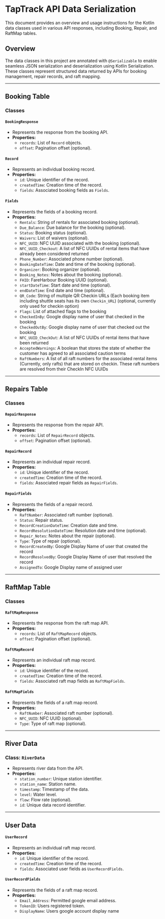 # TapTrack API Data Serialization

This document provides an overview and usage instructions for the Kotlin data classes used in various API responses, including Booking, Repair, and RaftMap tables.

## Overview

The data classes in this project are annotated with `@Serializable` to enable seamless JSON serialization and deserialization using Kotlin Serialization. These classes represent structured data returned by APIs for booking management, repair records, and raft mapping.

---

## Booking Table

### Classes

#### `BookingResponse`

- Represents the response from the booking API.
- **Properties:**
  - `records`: List of `Record` objects.
  - `offset`: Pagination offset (optional).

#### `Record`

- Represents an individual booking record.
- **Properties:**
  - `id`: Unique identifier of the record.
  - `createdTime`: Creation time of the record.
  - `fields`: Associated booking fields as `Fields`.

#### `Fields`

- Represents the fields of a booking record.
- **Properties:**
  - `Rentals`: String of rentals for associated booking (optional).
  - `Due_Balance`: Due balance for the booking (optional).
  - `Status`: Booking status (optional).
  - `Waivers`: List of waivers (optional).
  - `NFC_UUID`: NFC UUID associated with the booking (optional).
  - `NFC_UUID_Checkout`: A list of NFC UUIDs of rental items that have already been considered returned
  - `Phone_Number`: Associated phone number (optional).
  - `BookingDateTime`: Date and time of the booking (optional).
  - `Organizer`: Booking organizer (optional).
  - `Booking_Notes`: Notes about the booking (optional).
  - `FHID`: FareHarbour Booking UUID (optional).
  - `startDateTime`: Start date and time (optional).
  - `endDateTime`: End date and time (optional).
  - `QR_Code`: String of multiple QR Checkin URLs (Each booking item including shuttle seats has its own `Checkin_URL`) (optional, currently only used for checkin option)
  - `Flags`: List of attached flags to the booking
  - `CheckedInBy`: Google display name of user that checked in the booking
  - `CheckedOutBy`: Google display name of user that checked out the booking
  - `NFC_UUID_CheckOut`: A list of NFC UUIDs of rental items that have been returned
  - `AcceptedWarnings`: A boolean that stores the state of whether the customer has agreed to all associated caution terms
  - `RaftNumbers`: A list of all raft numbers for the associated rental items (Currently, only rafts) that are stored on checkin. These raft numbers are resolved from their CheckIn NFC UUIDs

---

## Repairs Table

### Classes

#### `RepairResponse`

- Represents the response from the repair API.
- **Properties:**
  - `records`: List of `RepairRecord` objects.
  - `offset`: Pagination offset (optional).

#### `RepairRecord`

- Represents an individual repair record.
- **Properties:**
  - `id`: Unique identifier of the record.
  - `createdTime`: Creation time of the record.
  - `fields`: Associated repair fields as `RepairFields`.

#### `RepairFields`

- Represents the fields of a repair record.
- **Properties:**
  - `RaftNumber`: Associated raft number (optional).
  - `Status`: Repair status.
  - `RecordCreationDateTime`: Creation date and time.
  - `RecordResolutionDateTime`: Resolution date and time (optional).
  - `Repair_Notes`: Notes about the repair (optional).
  - `Type`: Type of repair (optional).
  - `RecordCreatedBy`: Google Display Name of user that created the record
  - `RecordResolvedBy`: Google Display Name of user that resolved the record
  - `AssignedTo`: Google Display name of assigned user
---

## RaftMap Table

### Classes

#### `RaftMapResponse`

- Represents the response from the raft map API.
- **Properties:**
  - `records`: List of `RaftMapRecord` objects.
  - `offset`: Pagination offset (optional).

#### `RaftMapRecord`

- Represents an individual raft map record.
- **Properties:**
  - `id`: Unique identifier of the record.
  - `createdTime`: Creation time of the record.
  - `fields`: Associated raft map fields as `RaftMapFields`.

#### `RaftMapFields`

- Represents the fields of a raft map record.
- **Properties:**
  - `RaftNumber`: Associated raft number (optional).
  - `NFC_UUID`: NFC UUID (optional).
  - `Type`: Type of raft map (optional).

---

## River Data

### Class: `RiverData`

- Represents river data from the API.
- **Properties:**
  - `station_number`: Unique station identifier.
  - `station_name`: Station name.
  - `timestamp`: Timestamp of the data.
  - `level`: Water level.
  - `flow`: Flow rate (optional).
  - `id`: Unique data record identifier.

---

## User Data

#### `UserRecord`

- Represents an individual raft map record.
- **Properties:**
  - `id`: Unique identifier of the record.
  - `createdTime`: Creation time of the record.
  - `fields`: Associated user fields as `UserRecordFields`.

#### `UserRecordFields`

- Represents the fields of a raft map record.
- **Properties:**
  - `Email_Address`: Permitted google email address.
  - `TokenID`: Users registered token.
  - `DisplayName`: Users google account display name